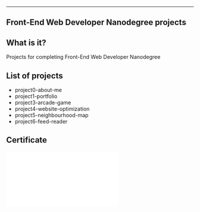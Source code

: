 --------------------------------------------
Front-End Web Developer Nanodegree projects
--------------------------------------------

What is it?
----------------------
Projects for completing Front-End  Web Developer Nanodegree

List of projects
----------------------
  * project0-about-me
  * project1-portfolio
  * project3-arcade-game
  * project4-website-optimization
  * project5-neighbourhood-map
  * project6-feed-reader

Certificate
----------------------
![image](certificate.pdf)
